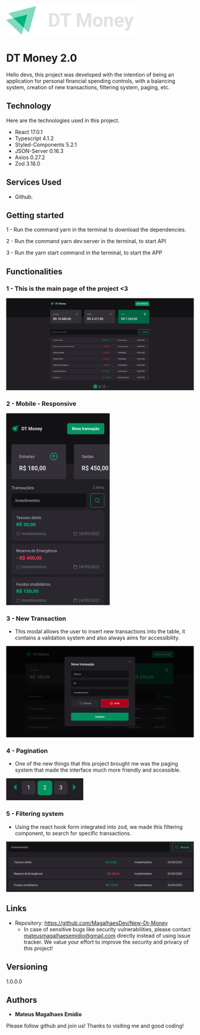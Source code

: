 ![Logo of the project](https://github.com/MagalhaesDev/New-Dt-Money/blob/main/src/assets/logo.svg)

# DT Money 2.0

Hello devs, this project was developed with the intention of being an application for personal financial spending controls, with a balancing system, creation of new transactions, filtering system, paging, etc.

## Technology 

Here are the technologies used in this project.

* React 17.0.1
* Typescript 4.1.2
* Styled-Components 5.2.1
* JSON-Server 0.16.3
* Axios 0.27.2
* Zod 3.18.0

## Services Used

* Github.

## Getting started
 
1 - Run the command yarn in the terminal to download the dependencies.

2 - Run the command yarn dev:server in the terminal, to start API

3 - Run the yarn start command in the terminal, to start the APP

## Functionalities

### 1 - This is the main page of the project <3 

![Homepage image](https://github.com/MagalhaesDev/New-Dt-Money/blob/main/src/assets/imgs-readme/main.png)

### 2 - Mobile - Responsive 

![Mobile](https://github.com/MagalhaesDev/New-Dt-Money/blob/main/src/assets/imgs-readme/mobile.png)

### 3 - New Transaction

* This modal allows the user to insert new transactions into the table, it contains a validation system and also always aims for accessibility.

![Modal](https://github.com/MagalhaesDev/New-Dt-Money/blob/main/src/assets/imgs-readme/modal.png)

### 4 - Pagination

* One of the new things that this project brought me was the paging system that made the interface much more friendly and accessible.

![Pagination](https://github.com/MagalhaesDev/New-Dt-Money/blob/main/src/assets/imgs-readme/pagination.png)

### 5 - Filtering system 

* Using the react hook form integrated into zod, we made this filtering component, to search for specific transactions.

![filtering](https://github.com/MagalhaesDev/New-Dt-Money/blob/main/src/assets/imgs-readme/search.png)

## Links
  - Repository: https://github.com/MagalhaesDev/New-Dt-Money
    - In case of sensitive bugs like security vulnerabilities, please contact
      mateusmagalhaesemidio@gmail.com directly instead of using issue tracker. We value your effort
      to improve the security and privacy of this project!

  ## Versioning

  1.0.0.0


  ## Authors

  * **Mateus Magalhaes Emidio** 

  Please follow github and join us!
  Thanks to visiting me and good coding!
